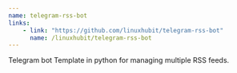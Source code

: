 ```yaml
---
name: telegram-rss-bot
links: 
    - link: "https://github.com/linuxhubit/telegram-rss-bot"
      name: /linuxhubit/telegram-rss-bot
---
```

<p>Telegram bot Template in python for managing multiple RSS feeds.</p>